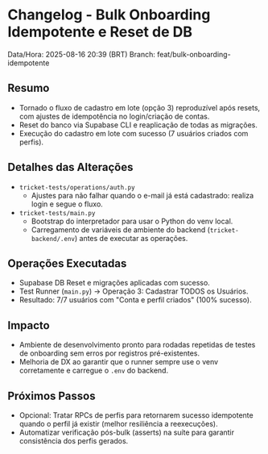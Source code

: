 # Changelog - Bulk Onboarding Idempotente e Reset de DB

Data/Hora: 2025-08-16 20:39 (BRT)
Branch: feat/bulk-onboarding-idempotente

## Resumo
- Tornado o fluxo de cadastro em lote (opção 3) reproduzível após resets, com ajustes de idempotência no login/criação de contas.
- Reset do banco via Supabase CLI e reaplicação de todas as migrações.
- Execução do cadastro em lote com sucesso (7 usuários criados com perfis).

## Detalhes das Alterações
- `tricket-tests/operations/auth.py`
  - Ajustes para não falhar quando o e-mail já está cadastrado: realiza login e segue o fluxo.
- `tricket-tests/main.py`
  - Bootstrap do interpretador para usar o Python do venv local.
  - Carregamento de variáveis de ambiente do backend (`tricket-backend/.env`) antes de executar as operações.

## Operações Executadas
- Supabase DB Reset e migrações aplicadas com sucesso.
- Test Runner (`main.py`) -> Operação 3: Cadastrar TODOS os Usuários.
- Resultado: 7/7 usuários com "Conta e perfil criados" (100% sucesso).

## Impacto
- Ambiente de desenvolvimento pronto para rodadas repetidas de testes de onboarding sem erros por registros pré-existentes.
- Melhoria de DX ao garantir que o runner sempre use o venv corretamente e carregue o `.env` do backend.

## Próximos Passos
- Opcional: Tratar RPCs de perfis para retornarem sucesso idempotente quando o perfil já existir (melhor resiliência a reexecuções).
- Automatizar verificação pós-bulk (asserts) na suíte para garantir consistência dos perfis gerados.
